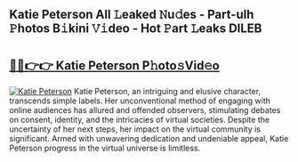 ## Katie Peterson All 𝙻eaked 𝙽u𝚍es - Part-uIh 𝙿hotos B𝚒kini 𝚅𝚒deo - Hot 𝙿art 𝙻eaks DILEB

# <h2><a href="http://ld1a0d8.urlbe.top/?page=Katie+Peterson">🔗🔗👉👉 Katie Peterson P𝚑oto𝚜Vid𝚎o</a></h2>

[![Katie Peterson](https://i.imgur.com/eBuTRDB.gif)](http://ld1a0d8.urlbe.top/?page=Katie+Peterson)
Katie Peterson, an intriguing and elusive character, transcends simple labels. Her unconventional method of engaging with online audiences has allured and offended observers, stimulating debates on consent, identity, and the intricacies of virtual societies. Despite the uncertainty of her next steps, her impact on the virtual community is significant. Armed with unwavering dedication and undeniable appeal, Katie Peterson progress in the virtual universe is limitless.
